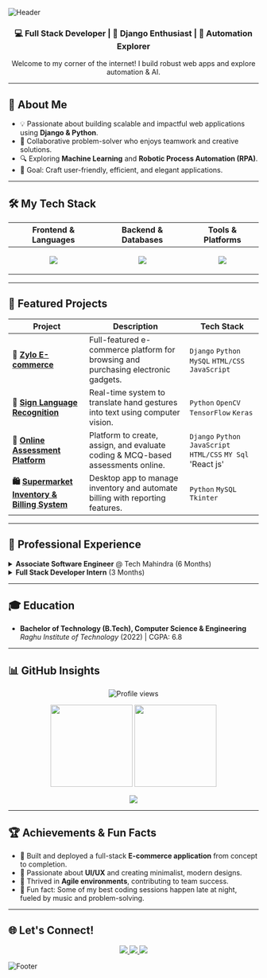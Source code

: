 ![Header](https://capsule-render.vercel.app/api?type=waving&color=8A2BE2&height=200&section=header&text=Hi%20👋,%20I'm%20Jaya%20Kishore%20Siripurapu!&fontSize=32&fontColor=ffffff&animation=fadeIn&fontAlignY=40)

<div align="center">
  <h3>
    💻 Full Stack Developer | 🚀 Django Enthusiast | 🤖 Automation Explorer
  </h3>
  <p>Welcome to my corner of the internet! I build robust web apps and explore automation & AI.</p>
</div>

---

## 🚀 About Me
- 💡 Passionate about building scalable and impactful web applications using **Django & Python**.  
- 🤝 Collaborative problem-solver who enjoys teamwork and creative solutions.  
- 🔍 Exploring **Machine Learning** and **Robotic Process Automation (RPA)**.  
- 🎯 Goal: Craft user-friendly, efficient, and elegant applications.

---

## 🛠️ My Tech Stack

<div align="center">

| Frontend & Languages | Backend & Databases | Tools & Platforms |
|---|---|---|
| <p align="center"> <img src="https://skillicons.dev/icons?i=html,css,js,react,python,cpp,c&theme=light" /></p> | <p align="center"> <img src="https://skillicons.dev/icons?i=django,mysql,sqlite&theme=light" /></p> | <p align="center"> <img src="https://skillicons.dev/icons?i=git,github,vscode,postman&theme=light" /></p> |

</div>

---

## 📂 Featured Projects

| Project | Description | Tech Stack |
|---|---|---|
| **🛒 [Zylo E-commerce](https://github.com/Kishore-83096/Zylo)** | Full-featured e-commerce platform for browsing and purchasing electronic gadgets. | `Django` `Python` `MySQL` `HTML/CSS` `JavaScript` |
| **🤟 [Sign Language Recognition](https://github.com/Kishore-83096/Sign-Language-Recognition)** | Real-time system to translate hand gestures into text using computer vision. | `Python` `OpenCV` `TensorFlow` `Keras` |
| **📝 [Online Assessment Platform](https://github.com/Kishore-83096/Online-Assessment-Platform)** | Platform to create, assign, and evaluate coding & MCQ-based assessments online. | `Django` `Python` `JavaScript` `HTML/CSS` `MY Sql` 'React js'|
| **🛍️ [Supermarket Inventory & Billing System](https://github.com/Kishore-83096/Supermarket-Billing-Inventory-Management-System-Python-Tkinter-)** | Desktop app to manage inventory and automate billing with reporting features. | `Python` `MySQL` `Tkinter` |

---

## 💼 Professional Experience

<details>
  <summary><strong>Associate Software Engineer</strong> @ Tech Mahindra (6 Months)</summary>
  <ul>
    <li>⚡ Automated complex business processes using RPA, improving efficiency and reducing errors.</li>
    <li>🤝 Collaborated with Agile teams to analyze requirements, design workflows, and deploy solutions.</li>
  </ul>
</details>

<details>
  <summary><strong>Full Stack Developer Intern</strong> (3 Months)</summary>
  <ul>
    <li>⚡ Built and maintained web applications from scratch.</li>
    <li>💻 Worked extensively with Django, Python, JavaScript, and MySQL to implement features and fix bugs.</li>
  </ul>
</details>

---

## 🎓 Education
- **Bachelor of Technology (B.Tech), Computer Science & Engineering**  
  *Raghu Institute of Technology* (2022) | CGPA: 6.8

---

## 📊 GitHub Insights

<p align="center">
  <img src="https://komarev.com/ghpvc/?username=Kishore-83096&label=Profile%20Views&color=blueviolet&style=flat-square" alt="Profile views"/>
</p>

<p align="center">
  <img src="https://github-readme-stats.vercel.app/api?username=Kishore-83096&show_icons=true&theme=tokyonight&hide_border=true" height="165"/>
  <img src="https://github-readme-streak-stats.herokuapp.com/?user=Kishore-83096&theme=tokyonight&hide_border=true" height="165"/>
</p>

<p align="center">
  <img src="https://github-readme-stats.vercel.app/api/top-langs/?username=Kishore-83096&layout=compact&theme=tokyonight&hide_border=true" />
</p>

---

## 🏆 Achievements & Fun Facts
- 🥇 Built and deployed a full-stack **E-commerce application** from concept to completion.  
- 🎨 Passionate about **UI/UX** and creating minimalist, modern designs.  
- 🤝 Thrived in **Agile environments**, contributing to team success.  
- 🌙 Fun fact: Some of my best coding sessions happen late at night, fueled by music and problem-solving.

---

## 🌐 Let's Connect!

<p align="center">
  <a href="mailto:kishore.siripurapu1484@gmail.com">
    <img src="https://img.shields.io/badge/Email-D14836?style=for-the-badge&logo=gmail&logoColor=white"/>
  </a>
  <a href="https://github.com/Kishore-83096">
    <img src="https://img.shields.io/badge/GitHub-100000?style=for-the-badge&logo=github&logoColor=white"/>
  </a>
  <a href="https://www.linkedin.com/in/kishore1484">
    <img src="https://img.shields.io/badge/LinkedIn-0077B5?style=for-the-badge&logo=linkedin&logoColor=white"/>
  </a>
</p>

![Footer](https://capsule-render.vercel.app/api?type=waving&color=8A2BE2&height=120&section=footer)
